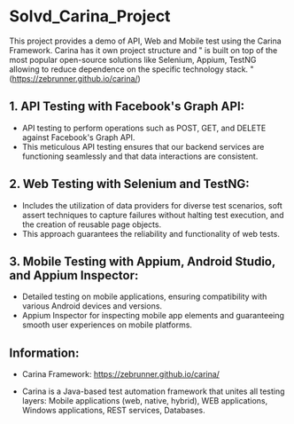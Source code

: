 # Solvd_Carina_Project
This project provides a demo of API, Web and Mobile test using the Carina Framework. Carina has it own project structure and  " is built on top of the most popular open-source solutions like Selenium, Appium, TestNG allowing to reduce dependence on the specific technology stack. " (https://zebrunner.github.io/carina/)

## 1. API Testing with Facebook's Graph API:
* API testing to perform operations such as POST, GET, and DELETE against Facebook's Graph API.
* This meticulous API testing ensures that our backend services are functioning seamlessly and that data interactions are consistent.

## 2. Web Testing with Selenium and TestNG:
 * Includes the utilization of data providers for diverse test scenarios, soft assert techniques to capture failures without halting test execution, and the creation of reusable page objects.
* This approach guarantees the reliability and functionality of web tests. 

## 3. Mobile Testing with Appium, Android Studio, and Appium Inspector:
 * Detailed testing on mobile applications, ensuring compatibility with various Android devices and versions.
* Appium Inspector for inspecting mobile app elements and guaranteeing smooth user experiences on mobile platforms.

## Information:
* Carina Framework: https://zebrunner.github.io/carina/

* Carina is a Java-based test automation framework that unites all testing layers: Mobile applications (web, native, hybrid), WEB applications, Windows applications, REST services, Databases.

